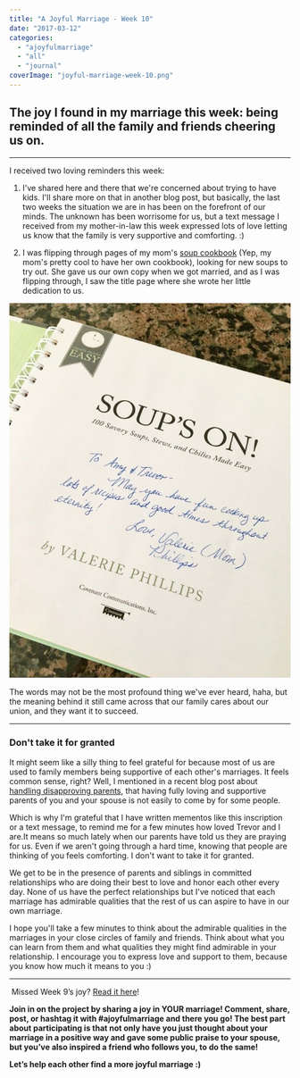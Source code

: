 ```yaml
---
title: "A Joyful Marriage - Week 10"
date: "2017-03-12"
categories: 
  - "ajoyfulmarriage"
  - "all"
  - "journal"
coverImage: "joyful-marriage-week-10.png"
---
```


## The joy I found in my marriage this week: being reminded of all the family and friends cheering us on.

* * *

I received two loving reminders this week:

1. I've shared here and there that we're concerned about trying to have kids. I'll share more on that in another blog post, but basically, the last two weeks the situation we are in has been on the forefront of our minds. The unknown has been worrisome for us, but a text message I received from my mother-in-law this week expressed lots of love letting us know that the family is very supportive and comforting. :)

1. I was flipping through pages of my mom's [soup cookbook](https://www.amazon.com/Soups-Valerie-Phillips/dp/162108129X/ref=sr_1_3?ie=UTF8&qid=1487994379&sr=8-3&keywords=valerie+phillips) (Yep, my mom's pretty cool to have her own cookbook), looking for new soups to try out. She gave us our own copy when we got married, and as I was flipping through, I saw the title page where she wrote her little dedication to us.

![soup's on, cookbook, soup's on cookbook, a joyful marriage, finding joy in marriage, finding joy, marriage advice, positive marriage, a positive marriage, positive marriage examples, marriage goals, relationship goals, newlywed goals, newlywed life, newlywed advice, newlywed help, lds newlyweds, lds marriage, lds marriage advice, marriage campaign](images/IMG_0425.jpg)

The words may not be the most profound thing we've ever heard, haha, but the meaning behind it still came across that our family cares about our union, and they want it to succeed.

* * *

### Don't take it for granted

It might seem like a silly thing to feel grateful for because most of us are used to family members being supportive of each other's marriages. It feels common sense, right? Well, I mentioned in a recent blog post about [handling disapproving parents](http://freshlymarried.com/disapproving-parents-how-to-handle-it-and-why-you-should-do-that-now/), that having fully loving and supportive parents of you and your spouse is not easily to come by for some people.

Which is why I'm grateful that I have written mementos like this inscription or a text message, to remind me for a few minutes how loved Trevor and I are.It means so much lately when our parents have told us they are praying for us. Even if we aren't going through a hard time, knowing that people are thinking of you feels comforting. I don't want to take it for granted.

We get to be in the presence of parents and siblings in committed relationships who are doing their best to love and honor each other every day. None of us have the perfect relationships but I've noticed that each marriage has admirable qualities that the rest of us can aspire to have in our own marriage.

I hope you'll take a few minutes to think about the admirable qualities in the marriages in your close circles of family and friends. Think about what you can learn from them and what qualities they might find admirable in your relationship. I encourage you to express love and support to them, because you know how much it means to you :)

* * *

 Missed Week 9’s joy? [Read it here](http://freshlymarried.com/ajoyfulmarriage-week-9/)!

**Join in on the project by sharing a joy in YOUR marriage! Comment, share, post, or hashtag it with #ajoyfulmarriage and there you go! The best part about participating is that not only have you just thought about your marriage in a positive way and gave some public praise to your spouse, but you’ve also inspired a friend who follows you, to do the same!**

**Let’s help each other find a more joyful marriage :)**
